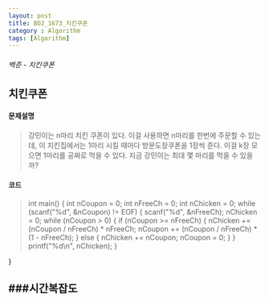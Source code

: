 ```yaml
---
layout: post
title: BOJ_1673_치킨쿠폰
category : Algorithm
tags: [Algorithm]
---
```

###### 백준 - 치킨쿠폰

## 치킨쿠폰

#### 문제설명
>강민이는 n마리 치킨 쿠폰이 있다. 이걸 사용하면 n마리를 한번에 주문할 수 있는데, 이 치킨집에서는 1마리 시킬 때마다 방문도장쿠폰을 1장씩 준다. 이걸 k장 모으면 1마리를 공짜로 먹을 수 있다. 지금 강민이는 최대 몇 마리를 먹을 수 있을까?


#### 코드

>int main()
{   int nCoupon = 0;
	int nFreeCh = 0;
	int nChicken = 0;
    while (scanf("%d", &nCoupon) != EOF)
	{
		scanf("%d", &nFreeCh);
        nChicken = 0;
		while (nCoupon > 0)
		{
			if (nCoupon >= nFreeCh)
			{
				nChicken += (nCoupon / nFreeCh) * nFreeCh;
				nCoupon += (nCoupon / nFreeCh)  * (1 - nFreeCh);
			}
			else
			{
				nChicken += nCoupon;
				nCoupon = 0;
			}
		}
		printf("%d\n", nChicken);
	}

}

###시간복잡도
- 